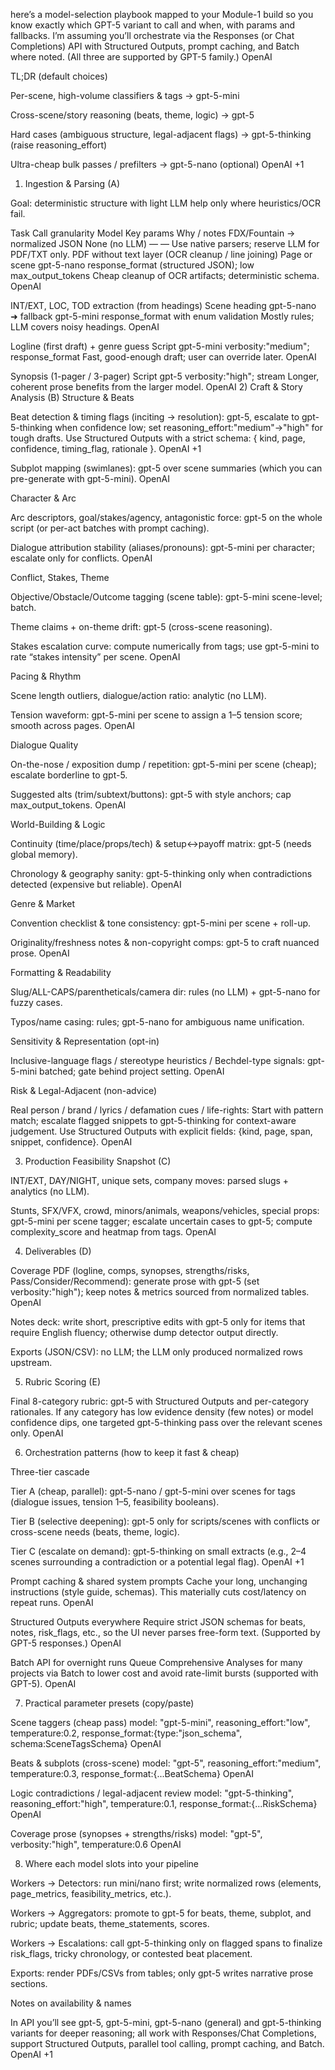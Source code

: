 here’s a model-selection playbook mapped to your Module-1 build so you know exactly which GPT-5 variant to call and when, with params and fallbacks. I’m assuming you’ll orchestrate via the Responses (or Chat Completions) API with Structured Outputs, prompt caching, and Batch where noted. (All three are supported by GPT-5 family.) 
OpenAI

TL;DR (default choices)

Per-scene, high-volume classifiers & tags → gpt-5-mini

Cross-scene/story reasoning (beats, theme, logic) → gpt-5

Hard cases (ambiguous structure, legal-adjacent flags) → gpt-5-thinking (raise reasoning_effort)

Ultra-cheap bulk passes / prefilters → gpt-5-nano (optional) 
OpenAI
+1

1) Ingestion & Parsing (A)

Goal: deterministic structure with light LLM help only where heuristics/OCR fail.

Task	Call granularity	Model	Key params	Why / notes
FDX/Fountain → normalized JSON	None (no LLM)	—	—	Use native parsers; reserve LLM for PDF/TXT only.
PDF without text layer (OCR cleanup / line joining)	Page or scene	gpt-5-nano	response_format (structured JSON); low max_output_tokens	Cheap cleanup of OCR artifacts; deterministic schema. 
OpenAI

INT/EXT, LOC, TOD extraction (from headings)	Scene heading	gpt-5-nano ➜ fallback gpt-5-mini	response_format with enum validation	Mostly rules; LLM covers noisy headings. 
OpenAI

Logline (first draft) + genre guess	Script	gpt-5-mini	verbosity:"medium"; response_format	Fast, good-enough draft; user can override later. 
OpenAI

Synopsis (1-pager / 3-pager)	Script	gpt-5	verbosity:"high"; stream	Longer, coherent prose benefits from the larger model. 
OpenAI
2) Craft & Story Analysis (B)
Structure & Beats

Beat detection & timing flags (inciting → resolution): gpt-5, escalate to gpt-5-thinking when confidence low; set reasoning_effort:"medium"→"high" for tough drafts. Use Structured Outputs with a strict schema: { kind, page, confidence, timing_flag, rationale }. 
OpenAI
+1

Subplot mapping (swimlanes): gpt-5 over scene summaries (which you can pre-generate with gpt-5-mini). 
OpenAI

Character & Arc

Arc descriptors, goal/stakes/agency, antagonistic force: gpt-5 on the whole script (or per-act batches with prompt caching).

Dialogue attribution stability (aliases/pronouns): gpt-5-mini per character; escalate only for conflicts. 
OpenAI

Conflict, Stakes, Theme

Objective/Obstacle/Outcome tagging (scene table): gpt-5-mini scene-level; batch.

Theme claims + on-theme drift: gpt-5 (cross-scene reasoning).

Stakes escalation curve: compute numerically from tags; use gpt-5-mini to rate “stakes intensity” per scene. 
OpenAI

Pacing & Rhythm

Scene length outliers, dialogue/action ratio: analytic (no LLM).

Tension waveform: gpt-5-mini per scene to assign a 1–5 tension score; smooth across pages. 
OpenAI

Dialogue Quality

On-the-nose / exposition dump / repetition: gpt-5-mini per scene (cheap); escalate borderline to gpt-5.

Suggested alts (trim/subtext/buttons): gpt-5 with style anchors; cap max_output_tokens. 
OpenAI

World-Building & Logic

Continuity (time/place/props/tech) & setup↔payoff matrix: gpt-5 (needs global memory).

Chronology & geography sanity: gpt-5-thinking only when contradictions detected (expensive but reliable). 
OpenAI

Genre & Market

Convention checklist & tone consistency: gpt-5-mini per scene + roll-up.

Originality/freshness notes & non-copyright comps: gpt-5 to craft nuanced prose. 
OpenAI

Formatting & Readability

Slug/ALL-CAPS/parentheticals/camera dir: rules (no LLM) + gpt-5-nano for fuzzy cases.

Typos/name casing: rules; gpt-5-nano for ambiguous name unification.

Sensitivity & Representation (opt-in)

Inclusive-language flags / stereotype heuristics / Bechdel-type signals: gpt-5-mini batched; gate behind project setting. 
OpenAI

Risk & Legal-Adjacent (non-advice)

Real person / brand / lyrics / defamation cues / life-rights: Start with pattern match; escalate flagged snippets to gpt-5-thinking for context-aware judgement. Use Structured Outputs with explicit fields: {kind, page, span, snippet, confidence}. 
OpenAI

3) Production Feasibility Snapshot (C)

INT/EXT, DAY/NIGHT, unique sets, company moves: parsed slugs + analytics (no LLM).

Stunts, SFX/VFX, crowd, minors/animals, weapons/vehicles, special props: gpt-5-mini per scene tagger; escalate uncertain cases to gpt-5; compute complexity_score and heatmap from tags. 
OpenAI

4) Deliverables (D)

Coverage PDF (logline, comps, synopses, strengths/risks, Pass/Consider/Recommend): generate prose with gpt-5 (set verbosity:"high"); keep notes & metrics sourced from normalized tables. 
OpenAI

Notes deck: write short, prescriptive edits with gpt-5 only for items that require English fluency; otherwise dump detector output directly.

Exports (JSON/CSV): no LLM; the LLM only produced normalized rows upstream.

5) Rubric Scoring (E)

Final 8-category rubric: gpt-5 with Structured Outputs and per-category rationales. If any category has low evidence density (few notes) or model confidence dips, one targeted gpt-5-thinking pass over the relevant scenes only. 
OpenAI

6) Orchestration patterns (how to keep it fast & cheap)

Three-tier cascade

Tier A (cheap, parallel): gpt-5-nano / gpt-5-mini over scenes for tags (dialogue issues, tension 1–5, feasibility booleans).

Tier B (selective deepening): gpt-5 only for scripts/scenes with conflicts or cross-scene needs (beats, theme, logic).

Tier C (escalate on demand): gpt-5-thinking on small extracts (e.g., 2–4 scenes surrounding a contradiction or a potential legal flag). 
OpenAI
+1

Prompt caching & shared system prompts
Cache your long, unchanging instructions (style guide, schemas). This materially cuts cost/latency on repeat runs. 
OpenAI

Structured Outputs everywhere
Require strict JSON schemas for beats, notes, risk_flags, etc., so the UI never parses free-form text. (Supported by GPT-5 responses.) 
OpenAI

Batch API for overnight runs
Queue Comprehensive Analyses for many projects via Batch to lower cost and avoid rate-limit bursts (supported with GPT-5). 
OpenAI

7) Practical parameter presets (copy/paste)

Scene taggers (cheap pass)
model: "gpt-5-mini", reasoning_effort:"low", temperature:0.2, response_format:{type:"json_schema", schema:SceneTagsSchema} 
OpenAI

Beats & subplots (cross-scene)
model: "gpt-5", reasoning_effort:"medium", temperature:0.3, response_format:{...BeatSchema} 
OpenAI

Logic contradictions / legal-adjacent review
model: "gpt-5-thinking", reasoning_effort:"high", temperature:0.1, response_format:{...RiskSchema} 
OpenAI

Coverage prose (synopses + strengths/risks)
model: "gpt-5", verbosity:"high", temperature:0.6 
OpenAI

8) Where each model slots into your pipeline

Workers → Detectors: run mini/nano first; write normalized rows (elements, page_metrics, feasibility_metrics, etc.).

Workers → Aggregators: promote to gpt-5 for beats, theme, subplot, and rubric; update beats, theme_statements, scores.

Workers → Escalations: call gpt-5-thinking only on flagged spans to finalize risk_flags, tricky chronology, or contested beat placement.

Exports: render PDFs/CSVs from tables; only gpt-5 writes narrative prose sections.

Notes on availability & names

In API you’ll see gpt-5, gpt-5-mini, gpt-5-nano (general) and gpt-5-thinking variants for deeper reasoning; all work with Responses/Chat Completions, support Structured Outputs, parallel tool calling, prompt caching, and Batch. 
OpenAI
+1